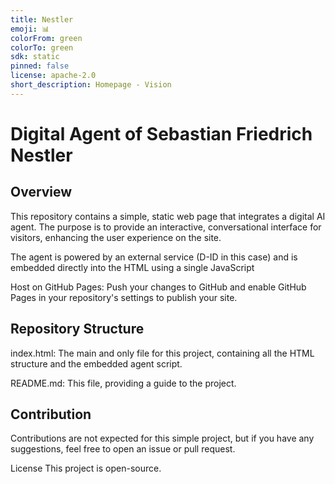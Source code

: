 ```yaml
---
title: Nestler
emoji: 📊
colorFrom: green
colorTo: green
sdk: static
pinned: false
license: apache-2.0
short_description: Homepage - Vision
---
```


# Digital Agent of Sebastian Friedrich Nestler

## Overview
This repository contains a simple, static web page that integrates a digital AI agent. The purpose is to provide an interactive, conversational interface for visitors, enhancing the user experience on the site.

The agent is powered by an external service (D-ID in this case) and is embedded directly into the HTML using a single JavaScript <script> tag. The agent was trained using the results of a personal personality test to accurately reflect my persona, along with extensive documentation on IT security, networking, and privacy to give it domain-specific knowledge.

## Features
**Interactive AI Agent:** A lifelike, conversational agent that can answer questions and engage with users.

**Client-Side Integration:** The agent is fully integrated on the front-end, with no server-side components required for the agent's functionality.

**Easy to Host:** The entire project consists of a single HTML file, making it perfect for static site hosting services like GitHub Pages.

## Setup and Usage
To get this project up and running, follow these simple steps:

Clone the Repository:

git clone [https://github.com/](https://github.com/)Basty-devel/nestler.git

Open index.html: Open the index.html file in your favorite code editor.

Replace Agent Configuration: Locate the <script> tag and replace the placeholder values with your own agent's information from the D-ID Studio.

<script
    type="module"
    src="[https://agent.d-id.com/v1/index.js](https://agent.d-id.com/v1/index.js)"
    data-name="did-agent"
    data-mode="fabio"
    data-client-key="YOUR_CLIENT_KEY"
    data-agent-id="YOUR_AGENT_ID">
</script>

Host on GitHub Pages: Push your changes to GitHub and enable GitHub Pages in your repository's settings to publish your site.

## Repository Structure
index.html: The main and only file for this project, containing all the HTML structure and the embedded agent script.

README.md: This file, providing a guide to the project.

## Contribution
Contributions are not expected for this simple project, but if you have any suggestions, feel free to open an issue or pull request.

License
This project is open-source.
